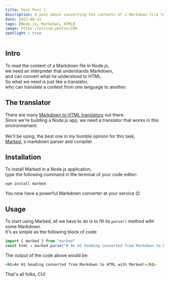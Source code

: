 ```yaml
---
title: Test Post 1 
description: A post about converting the contents of a Markdown file to HTML in a Node.js application
date: 2023-08-31
tags: [Node.js, Markdown, HTML]
image: https://picsum.photos/200
spotlight : true
---
```


## Intro

To read the content of a Markdown file in Node.js,<br />
we need an interpreter that understands Markdown,<br />
and can convert what he understood to HTML.<br />
So what we need is just like a translator,<br />
who can translate a context from one language to another.

## The translator

There are many [Markdown to HTML translators](https://github.com/markdown/markdown.github.com/wiki/Implementations) out there.<br />
Since we're building a Node.js app, we need a translator that works in this environnement.<br />  
We'll be using, the best one in my humble opinion for this task,<br />
[Marked](https://github.com/markedjs/marked), a markdown parser and compiler.

## Installation

To install Marked in a Node.js application,<br />
type the following command in the terminal of your code editor:

```bash
npm install marked
```

You now have a powerful Markdown converter at your service 😉

## Usage

To start using Marked, all we have to do is to fill its `parse()` method with some Markdown.<br />
It's as simple as the following block of code:

```js
import { marked } from "marked"
const html = marked.parse("# An H1 heading converted from Markdown to HTML with Marked!")
```

The output of the code above would be:

```html
<h1>An H1 heading converted from Markdown to HTML with Marked!</h1>
```

That's all folks, CU!